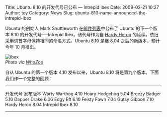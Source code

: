 Title: Ubuntu 8.10 的开发代号已公布  — Intrepid Ibex
Date: 2008-02-21 10:27
Author: toy
Category: News
Slug: ubuntu-810-name-announced-the-intrepid-ibex

Ubuntu 的创始人 Mark Shuttleworth
在[邮件列表](https://lists.ubuntu.com/archives/ubuntu-devel/2008-February/025136.html)中公布了
Ubuntu 的下一个版本 8.10 的开发代号──Intrepid Ibex。该代号作为自 [Hardy
Heron](http://linuxtoy.org/archives/ubuntu-804-code-name-hardy-heron.html)
的延续，依旧采用词首字母保持相同的命名方式。Ubuntu 8.10 是继 8.04
之后的新版本，预计今年 10 月推出。

![ibex](http://i.linuxtoy.org/i/2008/02/ibex.jpg)  
*Photo via [WhoZoo](http://whozoo.org)*

自从 Ubuntu 的第一个版本 4.10 发布以来，Ubuntu 8.10
将是第九个版本，下面我们作一个完整的回顾：

  ---------------- ----------
  开发代号         发布版本
  Warty Warthog    4.10
  Hoary Hedgehog   5.04
  Breezy Badger    5.10
  Dapper Drake     6.06
  Edgy Eft         6.10
  Feisty Fawn      7.04
  Gutsy Gibbon     7.10
  Hardy Heron      8.04
  Intrepid Ibex    8.10
  ---------------- ----------



